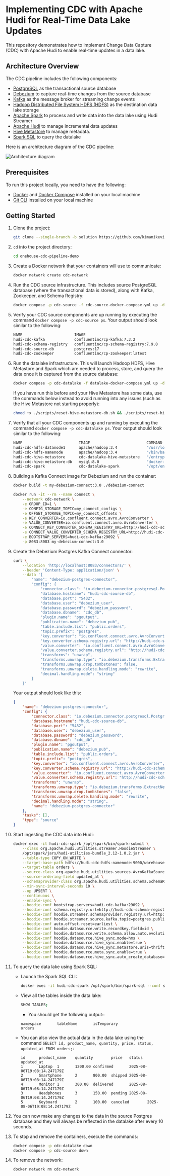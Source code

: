 # Implementing CDC with Apache Hudi for Real-Time Data Lake Updates

This repository demonstrates how to implement Change Data Capture (CDC) with Apache Hudi to enable real-time updates in a data lake.

## Architecture Overview

The CDC pipeline includes the following components:

-   [PostgreSQL](https://www.postgresql.org/) as the transactional source database
-   [Debezium](https://debezium.io/) to capture real-time changes from the source database
-   [Kafka](https://kafka.apache.org/) as the message broker for streaming change events
-   [Hadoop Distributed File System HDFS (HDFS)](https://hadoop.apache.org/docs/r1.2.1/hdfs_design.html) as the destination data lake storage
-   [Apache Spark](https://spark.apache.org/) to process and write data into the data lake using Hudi Streamer
-   [Apache Hudi](https://hudi.apache.org/) to manage incremental data updates
-   [Hive Metastore](https://hive.apache.org/docs/latest/adminmanual-metastore-3-0-administration_75978150/) to manage metadata.
-   [Spark SQL](https://spark.apache.org/sql/) to query the datalake

Here is an architecture diagram of the CDC pipeline:

![Architecture diagram](https://i.imgur.com/ijASYFL.png)

## Prerequisites

To run this project locally, you need to have the following:

-   [Docker](https://docs.docker.com/engine/install/) and [Docker Compose](https://docs.docker.com/compose/install/) installed on your local machine
-   [Git CLI](https://git-scm.com/downloads) installed on your local machine

## Getting Started

1.  Clone the project:

    ```bash
    git clone --single-branch -b solution https://github.com/kimanikevin254/onehouse-cdc-pipeline-demo.git
    ```

2.  `cd` into the project directory:

    ```bash
    cd onehouse-cdc-pipeline-demo
    ```

3.  Create a Docker network that your containers will use to communicate:

    ```bash
    docker network create cdc-network
    ```

4.  Run the CDC source infrastructure. This includes source PostgreSQL database (where the transactional data is stored), along with Kafka, Zookeeper, and Schema Registry:

    ```bash
    docker compose -p cdc-source -f cdc-source-docker-compose.yml up -d --build
    ```

5.  Verify your CDC source components are up running by executing the command `docker compose -p cdc-source ps`. Your output should look similar to the following:

    ```bash
    NAME                       IMAGE                                   COMMAND                  SERVICE           CREATED         STATUS         PORTS
    hudi-cdc-kafka             confluentinc/cp-kafka:7.3.2             "/etc/confluent/dock…"   kafka             4 minutes ago   Up 4 minutes   0.0.0.0:9092->9092/tcp, [::]:9092->9092/tcp
    hudi-cdc-schema-registry   confluentinc/cp-schema-registry:7.9.0   "/etc/confluent/dock…"   schema-registry   4 minutes ago   Up 4 minutes   8081/tcp, 0.0.0.0:8181->8181/tcp, [::]:8181->8181/tcp
    hudi-cdc-source-db         postgres:17                             "docker-entrypoint.s…"   postgres          4 minutes ago   Up 4 minutes   0.0.0.0:5432->5432/tcp, [::]:5432->5432/tcp
    hudi-cdc-zookeeper         confluentinc/cp-zookeeper:latest        "/etc/confluent/dock…"   zookeeper         4 minutes ago   Up 4 minutes   2888/tcp, 0.0.0.0:2181->2181/tcp, [::]:2181->2181/tcp, 3888/tcp
    ```

6.  Run the datalake infrastructure. This will launch Hadoop HDFS, Hive Metastore and Spark which are needed to process, store, and query the data once it is captured from the source database:

    ```bash
    docker compose -p cdc-datalake -f datalake-docker-compose.yml up -d --build
    ```

    If you have run this before and your Hive Metastore has some data, use the commands below instead to avoid running into any issues (such as the Hive Metastore not starting properly):

    ```bash
    chmod +x ./scripts/reset-hive-metastore-db.sh && ./scripts/reset-hive-metastore-db.sh
    ```

7.  Verify that all your CDC components up and running by executing the command `docker compose -p cdc-datalake ps`. Your output should look similar to the following:

    ```bash
    NAME                         IMAGE                         COMMAND                  SERVICE             CREATED         STATUS                   PORTS
    hudi-cdc-hdfs-datanode1      apache/hadoop:3.4             "/usr/local/bin/dumb…"   hdfs-datanode1      9 minutes ago   Up 9 minutes
    hudi-cdc-hdfs-namenode       apache/hadoop:3.4             "/bin/bash /namenode…"   hdfs-namenode       9 minutes ago   Up 9 minutes (healthy)   0.0.0.0:9000->9000/tcp, [::]:9000->9000/tcp, 0.0.0.0:9870->9870/tcp, [::]:9870->9870/tcp
    hudi-cdc-hive-metastore      cdc-datalake-hive-metastore   "/entrypoint.sh"         hive-metastore      9 minutes ago   Up 9 minutes             10000/tcp, 0.0.0.0:9083->9083/tcp, [::]:9083->9083/tcp, 10002/tcp
    hudi-cdc-hive-metastore-db   mysql:8.0                     "docker-entrypoint.s…"   hive-metastore-db   9 minutes ago   Up 9 minutes (healthy)   3306/tcp, 33060/tcp
    hudi-cdc-spark               cdc-datalake-spark            "/opt/entrypoint.sh …"   spark               9 minutes ago   Up 9 minutes             0.0.0.0:7077->7077/tcp, [::]:7077->7077/tcp, 0.0.0.0:8080->8080/tcp, [::]:8080->8080/tcp
    ```

8.  Building a Kafka Connect image for Debezium and run the container:

    ```bash
    docker build -t my-debezium-connect:3.0 ./debezium-connect

    docker run -it --rm --name connect \
        --network cdc-network \
        -e GROUP_ID=1 \
        -e CONFIG_STORAGE_TOPIC=my_connect_configs \
        -e OFFSET_STORAGE_TOPIC=my_connect_offsets \
        -e KEY_CONVERTER=io.confluent.connect.avro.AvroConverter \
        -e VALUE_CONVERTER=io.confluent.connect.avro.AvroConverter \
        -e CONNECT_KEY_CONVERTER_SCHEMA_REGISTRY_URL=http://hudi-cdc-schema-registry:8081 \
        -e CONNECT_VALUE_CONVERTER_SCHEMA_REGISTRY_URL=http://hudi-cdc-schema-registry:8081 \
        -e BOOTSTRAP_SERVERS=hudi-cdc-kafka:29092 \
        -p 8083:8083 my-debezium-connect:3.0
    ```

9.  Create the Debezium Postgres Kafka Connect connector:

    ```bash
    curl \
        --location 'http://localhost:8083/connectors/' \
        --header 'Content-Type: application/json' \
        --data '{
            "name": "debezium-postgres-connector",
            "config": {
                "connector.class": "io.debezium.connector.postgresql.PostgresConnector",
                "database.hostname": "hudi-cdc-source-db",
                "database.port": "5432",
                "database.user": "debezium_user",
                "database.password": "debezium_password",
                "database.dbname": "cdc_db",
                "plugin.name": "pgoutput",
                "publication.name": "debezium_pub",
                "table.include.list": "public.orders",
                "topic.prefix": "postgres",
                "key.converter": "io.confluent.connect.avro.AvroConverter",
                "key.converter.schema.registry.url": "http://hudi-cdc-schema-registry:8081",
                "value.converter": "io.confluent.connect.avro.AvroConverter",
                "value.converter.schema.registry.url": "http://hudi-cdc-schema-registry:8081",
                "transforms": "unwrap",
                "transforms.unwrap.type": "io.debezium.transforms.ExtractNewRecordState",
                "transforms.unwrap.drop.tombstones": false,
                "transforms.unwrap.delete.handling.mode": "rewrite",
                "decimal.handling.mode": "string"
            }
        }'
    ```

    Your output should look like this:

    ```json
    {
        "name": "debezium-postgres-connector",
        "config": {
            "connector.class": "io.debezium.connector.postgresql.PostgresConnector",
            "database.hostname": "hudi-cdc-source-db",
            "database.port": "5432",
            "database.user": "debezium_user",
            "database.password": "debezium_password",
            "database.dbname": "cdc_db",
            "plugin.name": "pgoutput",
            "publication.name": "debezium_pub",
            "table.include.list": "public.orders",
            "topic.prefix": "postgres",
            "key.converter": "io.confluent.connect.avro.AvroConverter",
            "key.converter.schema.registry.url": "http://hudi-cdc-schema-registry:8081",
            "value.converter": "io.confluent.connect.avro.AvroConverter",
            "value.converter.schema.registry.url": "http://hudi-cdc-schema-registry:8081",
            "transforms": "unwrap",
            "transforms.unwrap.type": "io.debezium.transforms.ExtractNewRecordState",
            "transforms.unwrap.drop.tombstones": "false",
            "transforms.unwrap.delete.handling.mode": "rewrite",
            "decimal.handling.mode": "string",
            "name": "debezium-postgres-connector"
        },
        "tasks": [],
        "type": "source"
    }
    ```

10. Start ingesting the CDC data into Hudi:

    ```bash
    docker exec -it hudi-cdc-spark /opt/spark/bin/spark-submit \
        --class org.apache.hudi.utilities.streamer.HoodieStreamer \
        /opt/spark/jars/hudi-utilities-bundle_2.12-1.0.2.jar \
        --table-type COPY_ON_WRITE \
        --target-base-path hdfs://hudi-cdc-hdfs-namenode:9000/warehouse/my-data-lake \
        --target-table orders \
        --source-class org.apache.hudi.utilities.sources.AvroKafkaSource \
        --source-ordering-field updated_at \
        --schemaprovider-class org.apache.hudi.utilities.schema.SchemaRegistryProvider \
        --min-sync-interval-seconds 10 \
        --op UPSERT \
        --continuous \
        --enable-sync \
        --hoodie-conf bootstrap.servers=hudi-cdc-kafka:29092 \
        --hoodie-conf schema.registry.url=http://hudi-cdc-schema-registry:8081 \
        --hoodie-conf hoodie.streamer.schemaprovider.registry.url=http://hudi-cdc-schema-registry:8081/subjects/postgres.public.orders-value/versions/latest \
        --hoodie-conf hoodie.streamer.source.kafka.topic=postgres.public.orders \
        --hoodie-conf auto.offset.reset=earliest \
        --hoodie-conf hoodie.datasource.write.recordkey.field=id \
        --hoodie-conf hoodie.datasource.write.schema.allow.auto.evolution.column.drop=true \
        --hoodie-conf hoodie.datasource.hive_sync.mode=hms \
        --hoodie-conf hoodie.datasource.hive_sync.enable=true \
        --hoodie-conf hoodie.datasource.hive_sync.metastore.uris=thrift://hudi-cdc-hive-metastore:9083 \
        --hoodie-conf hoodie.datasource.meta.sync.enable=true \
        --hoodie-conf hoodie.datasource.hive_sync.auto_create_database=true
    ```

11. To query the data lake using Spark SQL:

    -   Launch the Spark SQL CLI:

        ```bash
        docker exec -it hudi-cdc-spark /opt/spark/bin/spark-sql --conf spark.sql.cli.print.header=true
        ```

    -   View all the tables inside the data lake:

        ```bash
        SHOW TABLES;
        ```

        -   You should get the following output::

        ```
        namespace       tableName       isTemporary
        orders
        ```

    -   You can also view the actual data in the data lake using the command `SELECT id, product_name, quantity, price, status, updated_at FROM orders;`:

        ```
        id      product_name    quantity        price   status  updated_at
        1       Laptop  1       1200.00 confirmed       2025-08-06T19:08:14.247179Z
        2       Smartphone      2       800.00  shipped 2025-08-06T19:08:14.247179Z
        4       Monitor 1       300.00  delivered       2025-08-06T19:08:14.247179Z
        3       Headphones      3       150.00  pending 2025-08-06T19:08:14.247179Z
        5       Keyboard        2       100.00  canceled        2025-08-06T19:08:14.247179Z
        ```

12. You can now make any changes to the data in the source Postgres database and they will always be reflected in the datalake after every 10 seconds.

13. To stop and remove the containers, execute the commands:

    ```bash
    docker compose -p cdc-datalake down
    docker compose -p cdc-source down
    ```

14. To remove the network:

    ```bash
    docker network rm cdc-network
    ```

